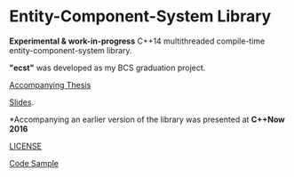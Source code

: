 Entity-Component-System Library
===============================

**Experimental & work-in-progress** C++14 multithreaded compile-time entity-component-system library.

**"ecst"** was developed as my BCS graduation project.

[Accompanying Thesis](https://github.com/SuperV1234/bcs_thesis)

[Slides](https://github.com/SuperV1234/cppnow2016).

*Accompanying an earlier version of the library was presented at **C++Now 2016**

[LICENSE](TODO)

[Code Sample](CODE_SAMPLE.md)
